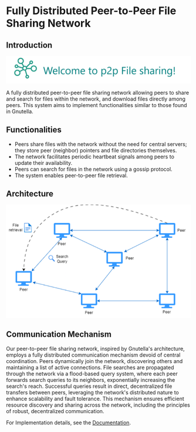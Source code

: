 # Fully Distributed Peer-to-Peer File Sharing Network

## Introduction

![Intro](data/intro.png)

A fully distributed peer-to-peer file sharing network allowing peers to share and search for files within the network, and download files directly among peers. This system aims to implement functionalities similar to those found in Gnutella.

## Functionalities

- Peers share files with the network without the need for central servers; they store peer (neighbor) pointers and file directories themselves.
- The network facilitates periodic heartbeat signals among peers to update their availability.
- Peers can search for files in the network using a gossip protocol.
- The system enables peer-to-peer file retrieval.

## Architecture

![Architecture](data/arch_updated.png)

## Communication Mechanism

Our peer-to-peer file sharing network, inspired by Gnutella's architecture, employs a fully distributed communication mechanism devoid of central coordination. Peers dynamically join the network, discovering others and maintaining a list of active connections. File searches are propagated through the network via a flood-based query system, where each peer forwards search queries to its neighbors, exponentially increasing the search's reach. Successful queries result in direct, decentralized file transfers between peers, leveraging the network's distributed nature to enhance scalability and fault tolerance. This mechanism ensures efficient resource discovery and sharing across the network, including the principles of robust, decentralized communication.


For Implementation details, see the [Documentation](docs/Documentation.md).
